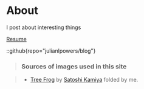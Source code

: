 # About

I post about interesting things

[Resume](CV.pdf)

::github{repo="julianlpowers/blog"}

> ### Sources of images used in this site
>
<!-- > - [Unsplash](https://unsplash.com/) -->
> - [Tree Frog](https://www.folders.jp/g/2009/0906.html) by [Satoshi Kamiya](https://www.folders.jp/contact/index.html) folded by me.
<!-- > - [Rabbit - v1.4 Showcase](https://civitai.com/posts/586908) by [Rabbit_YourMajesty](https://civitai.com/user/Rabbit_YourMajesty) -->
